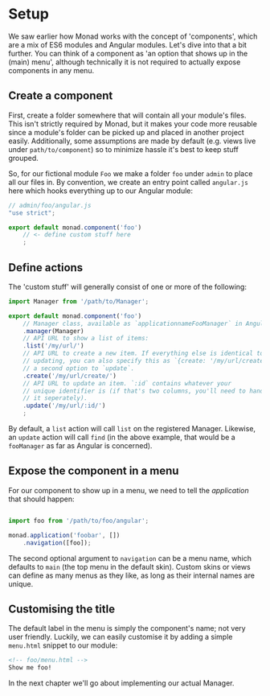 # Setup
We saw earlier how Monad works with the concept of 'components', which are a mix
of ES6 modules and Angular modules. Let's dive into that a bit further.
You can think of a component as 'an option that shows up in the (main) menu',
although technically it is not required to actually expose components in any
menu.

## Create a component
First, create a folder somewhere that will contain all your module's files. This
isn't strictly required by Monad, but it makes your code more reusable since a
module's folder can be picked up and placed in another project easily.
Additionally, some assumptions are made by default (e.g. views live under
`path/to/component`) so to minimize hassle it's best to keep stuff grouped.

So, for our fictional module `Foo` we make a folder `foo` under `admin`
to place all our files in. By convention, we create an entry point called
`angular.js` here which hooks everything up to our Angular module:

```javascript
// admin/foo/angular.js
"use strict";

export default monad.component('foo')
    // <- define custom stuff here
    ;
```

## Define actions
The 'custom stuff' will generally consist of one or more of the following:

```javascript
import Manager from '/path/to/Manager';

export default monad.component('foo')
    // Manager class, available as `applicationnameFooManager` in Angular:
    .manager(Manager)
    // API URL to show a list of items:
    .list('/my/url/')
    // API URL to create a new item. If everything else is identical to
    // updating, you can also specify this as `{create: '/my/url/create'}` as
    // a second option to `update`.
    .create('/my/url/create/')
    // API URL to update an item. `:id` contains whatever your
    // unique identifier is (if that's two columns, you'll need to handle
    // it seperately).
    .update('/my/url/:id/')
    ;
```

By default, a `list` action will call `list` on the registered Manager.
Likewise, an `update` action will call `find` (in the above example, that would
be a `fooManager` as far as Angular is concerned).

## Expose the component in a menu
For our component to show up in a menu, we need to tell the _application_ that
should happen:

```javascript

import foo from '/path/to/foo/angular';

monad.application('foobar', [])
    .navigation([foo]);
```

The second optional argument to `navigation` can be a menu name, which defaults
to `main` (the top menu in the default skin). Custom skins or views can define
as many menus as they like, as long as their internal names are unique.

## Customising the title
The default label in the menu is simply the component's name; not very user
friendly. Luckily, we can easily customise it by adding a simple `menu.html`
snippet to our module:

```html
<!-- foo/menu.html -->
Show me foo!
```

In the next chapter we'll go about implementing our actual Manager.

